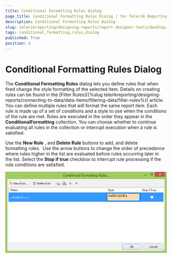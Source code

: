 ```yaml
---
title: Conditional Formatting Rules Dialog
page_title: Conditional Formatting Rules Dialog | for Telerik Reporting Documentation
description: Conditional Formatting Rules Dialog
slug: telerikreporting/designing-reports/report-designer-tools/desktop-designers/tools/conditional-formatting-rules-dialog
tags: conditional,formatting,rules,dialog
published: True
position: 6
---
```


# Conditional Formatting Rules Dialog



The __Conditional Formatting Rules__  dialog lets you define rules that when fired change the style formatting of the selected item.              Details on creating rules can be found in the [Filter Rules]({%slug telerikreporting/designing-reports/connecting-to-data/data-items/filtering-data/filter-rules%}) article.             You can define multiple rules that will format the same report item. Each rule is made up of a set of conditions and a style to use when the conditions of the rule are met.              Rules are executed in the order they appear in the __ConditionalFormatting__  collection.              You can choose whether to continue evaluating all rules in the collection or interrupt execution when a rule is satisfied.            

Use the __New Rule__ , and __Delete Rule__ buttons to add, and delete formatting rules.               Use the arrow buttons to change the order of precedence where rules higher in the list are evaluated before rules occurring later in the list.              Select the __Stop if true__  checkbox to interrupt rule processing if the rule conditions are satisfied.           

  

  ![Conditional Formatting Rules Dialog](images/ConditionalFormattingRulesDialog.png)

